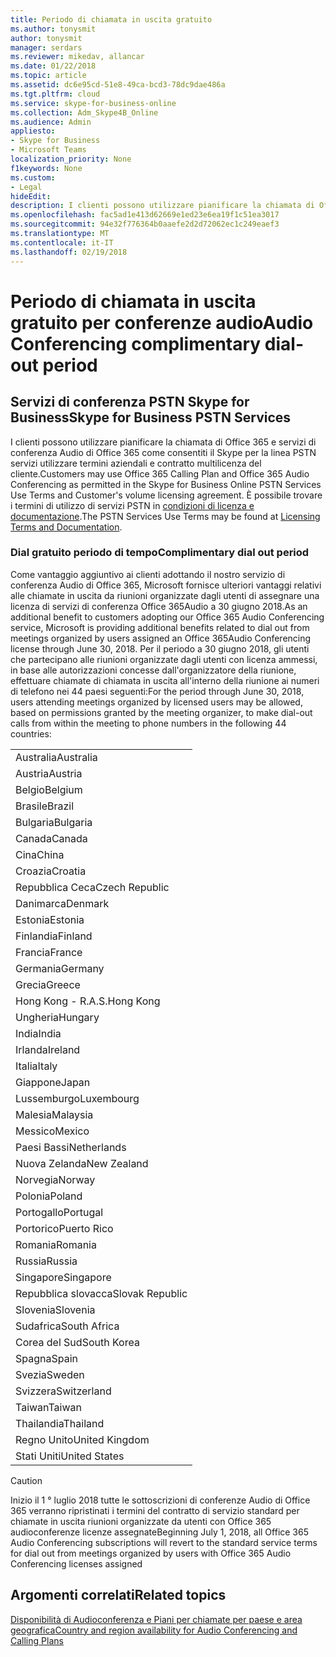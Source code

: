 ```yaml
---
title: Periodo di chiamata in uscita gratuito
ms.author: tonysmit
author: tonysmit
manager: serdars
ms.reviewer: mikedav, allancar
ms.date: 01/22/2018
ms.topic: article
ms.assetid: dc6e95cd-51e8-49ca-bcd3-78dc9dae486a
ms.tgt.pltfrm: cloud
ms.service: skype-for-business-online
ms.collection: Adm_Skype4B_Online
ms.audience: Admin
appliesto:
- Skype for Business
- Microsoft Teams
localization_priority: None
f1keywords: None
ms.custom:
- Legal
hideEdit: 
description: I clienti possono utilizzare pianificare la chiamata di Office 365 e servizi di conferenza Audio di Office 365 come consentiti il Skype per la linea PSTN servizi utilizzare termini aziendali e contratto multilicenza del cliente.
ms.openlocfilehash: fac5ad1e413d62669e1ed23e6ea19f1c51ea3017
ms.sourcegitcommit: 94e32f776364b0aaefe2d2d72062ec1c249eaef3
ms.translationtype: MT
ms.contentlocale: it-IT
ms.lasthandoff: 02/19/2018
---
```

# <a name="audio-conferencing-complimentary-dial-out-period"></a><span data-ttu-id="c3fe9-103">Periodo di chiamata in uscita gratuito per conferenze audio</span><span class="sxs-lookup"><span data-stu-id="c3fe9-103">Audio Conferencing complimentary dial-out period</span></span>

## <a name="skype-for-business-pstn-services"></a><span data-ttu-id="c3fe9-104">Servizi di conferenza PSTN Skype for Business</span><span class="sxs-lookup"><span data-stu-id="c3fe9-104">Skype for Business PSTN Services</span></span>

<span data-ttu-id="c3fe9-105">I clienti possono utilizzare pianificare la chiamata di Office 365 e servizi di conferenza Audio di Office 365 come consentiti il Skype per la linea PSTN servizi utilizzare termini aziendali e contratto multilicenza del cliente.</span><span class="sxs-lookup"><span data-stu-id="c3fe9-105">Customers may use Office 365 Calling Plan and Office 365 Audio Conferencing as permitted in the Skype for Business Online PSTN Services Use Terms and Customer's volume licensing agreement.</span></span> <span data-ttu-id="c3fe9-106">È possibile trovare i termini di utilizzo di servizi PSTN in [condizioni di licenza e documentazione](http://www.microsoftvolumelicensing.com/DocumentSearch.aspx?Mode=2&amp;Keyword=PSTN).</span><span class="sxs-lookup"><span data-stu-id="c3fe9-106">The PSTN Services Use Terms may be found at [Licensing Terms and Documentation](http://www.microsoftvolumelicensing.com/DocumentSearch.aspx?Mode=2&amp;Keyword=PSTN).</span></span>
  
### <a name="complimentary-dial-out-period"></a><span data-ttu-id="c3fe9-107">Dial gratuito periodo di tempo</span><span class="sxs-lookup"><span data-stu-id="c3fe9-107">Complimentary dial out period</span></span>

<span data-ttu-id="c3fe9-108">Come vantaggio aggiuntivo ai clienti adottando il nostro servizio di conferenza Audio di Office 365, Microsoft fornisce ulteriori vantaggi relativi alle chiamate in uscita da riunioni organizzate dagli utenti di assegnare una licenza di servizi di conferenza Office 365Audio a 30 giugno 2018.</span><span class="sxs-lookup"><span data-stu-id="c3fe9-108">As an additional benefit to customers adopting our Office 365 Audio Conferencing service, Microsoft is providing additional benefits related to dial out from meetings organized by users assigned an Office 365Audio Conferencing license through June 30, 2018.</span></span> <span data-ttu-id="c3fe9-109">Per il periodo a 30 giugno 2018, gli utenti che partecipano alle riunioni organizzate dagli utenti con licenza ammessi, in base alle autorizzazioni concesse dall'organizzatore della riunione, effettuare chiamate di chiamata in uscita all'interno della riunione ai numeri di telefono nei 44 paesi seguenti:</span><span class="sxs-lookup"><span data-stu-id="c3fe9-109">For the period through June 30, 2018, users attending meetings organized by licensed users may be allowed, based on permissions granted by the meeting organizer, to make dial-out calls from within the meeting to phone numbers in the following 44 countries:</span></span>
  
|    |
|-----|
|<span data-ttu-id="c3fe9-110">Australia</span><span class="sxs-lookup"><span data-stu-id="c3fe9-110">Australia</span></span>  <br/> |
|<span data-ttu-id="c3fe9-111">Austria</span><span class="sxs-lookup"><span data-stu-id="c3fe9-111">Austria</span></span>  <br/> |
|<span data-ttu-id="c3fe9-112">Belgio</span><span class="sxs-lookup"><span data-stu-id="c3fe9-112">Belgium</span></span>  <br/> |
|<span data-ttu-id="c3fe9-113">Brasile</span><span class="sxs-lookup"><span data-stu-id="c3fe9-113">Brazil</span></span>  <br/> |
|<span data-ttu-id="c3fe9-114">Bulgaria</span><span class="sxs-lookup"><span data-stu-id="c3fe9-114">Bulgaria</span></span>  <br/> |
|<span data-ttu-id="c3fe9-115">Canada</span><span class="sxs-lookup"><span data-stu-id="c3fe9-115">Canada</span></span>  <br/> |
|<span data-ttu-id="c3fe9-116">Cina</span><span class="sxs-lookup"><span data-stu-id="c3fe9-116">China</span></span>  <br/> |
|<span data-ttu-id="c3fe9-117">Croazia</span><span class="sxs-lookup"><span data-stu-id="c3fe9-117">Croatia</span></span>  <br/> |
|<span data-ttu-id="c3fe9-118">Repubblica Ceca</span><span class="sxs-lookup"><span data-stu-id="c3fe9-118">Czech Republic</span></span>  <br/> |
|<span data-ttu-id="c3fe9-119">Danimarca</span><span class="sxs-lookup"><span data-stu-id="c3fe9-119">Denmark</span></span>  <br/> |
|<span data-ttu-id="c3fe9-120">Estonia</span><span class="sxs-lookup"><span data-stu-id="c3fe9-120">Estonia</span></span>  <br/> |
|<span data-ttu-id="c3fe9-121">Finlandia</span><span class="sxs-lookup"><span data-stu-id="c3fe9-121">Finland</span></span>  <br/> |
|<span data-ttu-id="c3fe9-122">Francia</span><span class="sxs-lookup"><span data-stu-id="c3fe9-122">France</span></span>  <br/> |
|<span data-ttu-id="c3fe9-123">Germania</span><span class="sxs-lookup"><span data-stu-id="c3fe9-123">Germany</span></span>  <br/> |
|<span data-ttu-id="c3fe9-124">Grecia</span><span class="sxs-lookup"><span data-stu-id="c3fe9-124">Greece</span></span>  <br/> |
|<span data-ttu-id="c3fe9-125">Hong Kong - R.A.S.</span><span class="sxs-lookup"><span data-stu-id="c3fe9-125">Hong Kong</span></span>  <br/> |
|<span data-ttu-id="c3fe9-126">Ungheria</span><span class="sxs-lookup"><span data-stu-id="c3fe9-126">Hungary</span></span>  <br/> |
|<span data-ttu-id="c3fe9-127">India</span><span class="sxs-lookup"><span data-stu-id="c3fe9-127">India</span></span>  <br/> |
|<span data-ttu-id="c3fe9-128">Irlanda</span><span class="sxs-lookup"><span data-stu-id="c3fe9-128">Ireland</span></span>  <br/> |
|<span data-ttu-id="c3fe9-129">Italia</span><span class="sxs-lookup"><span data-stu-id="c3fe9-129">Italy</span></span>  <br/> |
|<span data-ttu-id="c3fe9-130">Giappone</span><span class="sxs-lookup"><span data-stu-id="c3fe9-130">Japan</span></span>  <br/> |
|<span data-ttu-id="c3fe9-131">Lussemburgo</span><span class="sxs-lookup"><span data-stu-id="c3fe9-131">Luxembourg</span></span>  <br/> |
|<span data-ttu-id="c3fe9-132">Malesia</span><span class="sxs-lookup"><span data-stu-id="c3fe9-132">Malaysia</span></span>  <br/> |
|<span data-ttu-id="c3fe9-133">Messico</span><span class="sxs-lookup"><span data-stu-id="c3fe9-133">Mexico</span></span>  <br/> |
|<span data-ttu-id="c3fe9-134">Paesi Bassi</span><span class="sxs-lookup"><span data-stu-id="c3fe9-134">Netherlands</span></span>  <br/> |
|<span data-ttu-id="c3fe9-135">Nuova Zelanda</span><span class="sxs-lookup"><span data-stu-id="c3fe9-135">New Zealand</span></span>  <br/> |
|<span data-ttu-id="c3fe9-136">Norvegia</span><span class="sxs-lookup"><span data-stu-id="c3fe9-136">Norway</span></span>  <br/> |
|<span data-ttu-id="c3fe9-137">Polonia</span><span class="sxs-lookup"><span data-stu-id="c3fe9-137">Poland</span></span>  <br/> |
|<span data-ttu-id="c3fe9-138">Portogallo</span><span class="sxs-lookup"><span data-stu-id="c3fe9-138">Portugal</span></span>  <br/> |
|<span data-ttu-id="c3fe9-139">Portorico</span><span class="sxs-lookup"><span data-stu-id="c3fe9-139">Puerto Rico</span></span>  <br/> |
|<span data-ttu-id="c3fe9-140">Romania</span><span class="sxs-lookup"><span data-stu-id="c3fe9-140">Romania</span></span>  <br/> |
|<span data-ttu-id="c3fe9-141">Russia</span><span class="sxs-lookup"><span data-stu-id="c3fe9-141">Russia</span></span>  <br/> |
|<span data-ttu-id="c3fe9-142">Singapore</span><span class="sxs-lookup"><span data-stu-id="c3fe9-142">Singapore</span></span>  <br/> |
|<span data-ttu-id="c3fe9-143">Repubblica slovacca</span><span class="sxs-lookup"><span data-stu-id="c3fe9-143">Slovak Republic</span></span>  <br/> |
|<span data-ttu-id="c3fe9-144">Slovenia</span><span class="sxs-lookup"><span data-stu-id="c3fe9-144">Slovenia</span></span>  <br/> |
|<span data-ttu-id="c3fe9-145">Sudafrica</span><span class="sxs-lookup"><span data-stu-id="c3fe9-145">South Africa</span></span>  <br/> |
|<span data-ttu-id="c3fe9-146">Corea del Sud</span><span class="sxs-lookup"><span data-stu-id="c3fe9-146">South Korea</span></span>  <br/> |
|<span data-ttu-id="c3fe9-147">Spagna</span><span class="sxs-lookup"><span data-stu-id="c3fe9-147">Spain</span></span>  <br/> |
|<span data-ttu-id="c3fe9-148">Svezia</span><span class="sxs-lookup"><span data-stu-id="c3fe9-148">Sweden</span></span>  <br/> |
|<span data-ttu-id="c3fe9-149">Svizzera</span><span class="sxs-lookup"><span data-stu-id="c3fe9-149">Switzerland</span></span>  <br/> |
|<span data-ttu-id="c3fe9-150">Taiwan</span><span class="sxs-lookup"><span data-stu-id="c3fe9-150">Taiwan</span></span>  <br/> |
|<span data-ttu-id="c3fe9-151">Thailandia</span><span class="sxs-lookup"><span data-stu-id="c3fe9-151">Thailand</span></span>  <br/> |
|<span data-ttu-id="c3fe9-152">Regno Unito</span><span class="sxs-lookup"><span data-stu-id="c3fe9-152">United Kingdom</span></span>  <br/> |
|<span data-ttu-id="c3fe9-153">Stati Uniti</span><span class="sxs-lookup"><span data-stu-id="c3fe9-153">United States</span></span>  <br/> |
   
> [!CAUTION]
> <span data-ttu-id="c3fe9-154">Inizio il 1 ° luglio 2018 tutte le sottoscrizioni di conferenze Audio di Office 365 verranno ripristinati i termini del contratto di servizio standard per chiamate in uscita riunioni organizzate da utenti con Office 365 audioconferenze licenze assegnate</span><span class="sxs-lookup"><span data-stu-id="c3fe9-154">Beginning July 1, 2018, all Office 365 Audio Conferencing subscriptions will revert to the standard service terms for dial out from meetings organized by users with Office 365 Audio Conferencing licenses assigned</span></span> 
  
## <a name="related-topics"></a><span data-ttu-id="c3fe9-155">Argomenti correlati</span><span class="sxs-lookup"><span data-stu-id="c3fe9-155">Related topics</span></span>
[<span data-ttu-id="c3fe9-156">Disponibilità di Audioconferenza e Piani per chiamate per paese e area geografica</span><span class="sxs-lookup"><span data-stu-id="c3fe9-156">Country and region availability for Audio Conferencing and Calling Plans</span></span>](../country-and-region-availability-for-audio-conferencing-and-calling-plans/country-and-region-availability-for-audio-conferencing-and-calling-plans.md)
